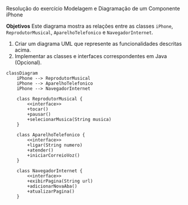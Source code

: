 Resolução do exercício Modelagem e Diagramação de um Componente iPhone

**Objetivos**
Este diagrama mostra as relações entre as classes `iPhone`, `ReprodutorMusical`, `AparelhoTelefonico` e `NavegadorInternet`.
1. Criar um diagrama UML que represente as funcionalidades descritas acima.
2. Implementar as classes e interfaces correspondentes em Java (Opcional).

```mermaid
classDiagram
    iPhone --> ReprodutorMusical
    iPhone --> AparelhoTelefonico
    iPhone --> NavegadorInternet

    class ReprodutorMusical {
        <<interface>>
        +tocar()
        +pausar()
        +selecionarMusica(String musica)
    }

    class AparelhoTelefonico {
        <<interface>> 
        +ligar(String numero)
        +atender()
        +iniciarCorreioVoz()
    }

    class NavegadorInternet {
        <<interface>>
        +exibirPagina(String url)
        +adicionarNovaAba()
        +atualizarPagina()
    }
